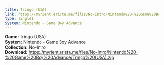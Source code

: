 ```yaml
---
title: Tringo (USA)
link: https://myrient.erista.me/files/No-Intro/Nintendo%20-%20Game%20Boy%20Advance/Tringo%20(USA).zip
type: single1
System: Nintendo - Game Boy Advance
---
```

<b>Game:</b> Tringo (USA)<br>
<b>System:</b> Nintendo - Game Boy Advance<br>
<b>Collection:</b> No-Intro<br>
<b>Download:</b> https://myrient.erista.me/files/No-Intro/Nintendo%20-%20Game%20Boy%20Advance/Tringo%20(USA).zip